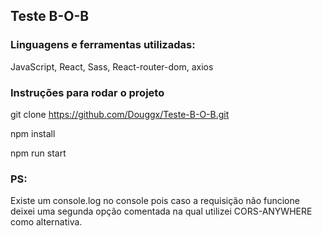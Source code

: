 ## Teste B-O-B 

### Linguagens e ferramentas utilizadas: 
JavaScript, React, Sass, React-router-dom, axios

### Instruções para rodar o projeto

git clone https://github.com/Douggx/Teste-B-O-B.git

npm install 

npm run start

### PS:

Existe um console.log no console pois caso a requisição não funcione deixei uma segunda opção comentada
na qual utilizei CORS-ANYWHERE como alternativa. 
